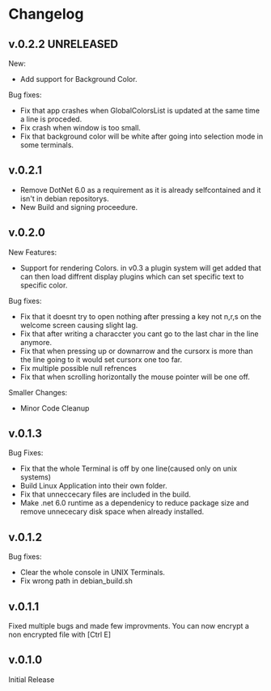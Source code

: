 # Changelog 

## v.0.2.2 UNRELEASED
New:
 - Add support for Background Color.

Bug fixes:
 - Fix that app crashes when GlobalColorsList is updated at the same time a line is proceded.
 - Fix crash when window is too small.
 - Fix that background color will be white after going into selection mode in some terminals.

## v.0.2.1
- Remove DotNet 6.0 as a requirement as it is already selfcontained and it isn't in debian repositorys.
- New Build and signing proceedure.

## v.0.2.0
New Features:
 - Support for rendering Colors. in v0.3 a plugin system will get added that can then load diffrent display plugins which can set specific text to specific color.

Bug fixes:
 - Fix that it doesnt try to open nothing after pressing a key not n,r,s on the welcome screen causing slight lag.
 - Fix that after writing a characcter you cant go to the last char in the line anymore.
 - Fix that when pressing up or downarrow and the cursorx is more than the line going to it would set cursorx one too far.
 - Fix multiple possible null refrences
 - Fix that when scrolling horizontally the mouse pointer will be one off.

 Smaller Changes:
  - Minor Code Cleanup
   

## v.0.1.3
Bug Fixes:
 - Fix that the whole Terminal is off by one line(caused only on unix systems)
 - Build Linux Application into their own folder.
 - Fix that unneccecary files are included in the build.
 - Make .net 6.0 runtime as a dependenicy to reduce package size and remove unnececary disk space when already installed.

## v.0.1.2
Bug fixes:
 - Clear the whole console in UNIX Terminals.
 - Fix wrong path in debian_build.sh

## v.0.1.1
Fixed multiple bugs and made few improvments. You can now encrypt a non encrypted file with [Ctrl E]

## v.0.1.0
Initial Release
